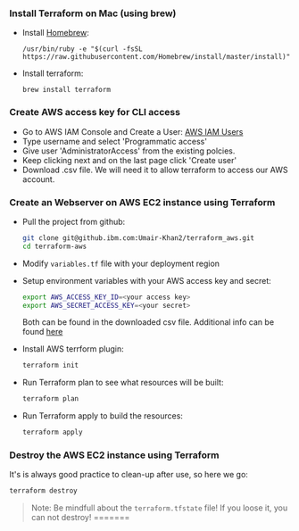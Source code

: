 ### Install Terraform on Mac (using brew)
* Install [Homebrew][homebrew]:

  `/usr/bin/ruby -e "$(curl -fsSL https://raw.githubusercontent.com/Homebrew/install/master/install)"`

* Install terraform:

  `brew install terraform`

[homebrew]: https://brew.sh

### Create AWS access key for CLI access
* Go to AWS IAM Console and Create a User: [AWS IAM Users]
* Type username and select 'Programmatic access'
* Give user 'AdministratorAccess' from the existing polcies.
* Keep clicking next and on the last page click 'Create user'
* Download .csv file. We will need it to allow terraform to access our AWS account.

[AWS IAM Users]: https://console.aws.amazon.com/iam/home?region=eu-west-2#/users

### Create an Webserver on AWS EC2 instance using Terraform

* Pull the project from github:

  ```sh
  git clone git@github.ibm.com:Umair-Khan2/terraform_aws.git
  cd terraform-aws
  ```

* Modify `variables.tf` file with your deployment region

* Setup environment variables with your AWS access key and secret:

  ```sh
  export AWS_ACCESS_KEY_ID=<your access key>
  export AWS_SECRET_ACCESS_KEY=<your secret>
  ```
  Both can be found in the downloaded csv file. Additional info can be found [here][awsenv]
  
  [awsenv]: https://www.terraform.io/docs/providers/aws/index.html#environment-variables
  
* Install AWS terrform plugin:

  ```sh
  terraform init
  ```
  
* Run Terraform plan to see what resources will be built:
  ```sh
  terraform plan
  ```
  
* Run Terraform apply to build the resources:

  ```sh
  terraform apply
  ```
  
### Destroy the AWS EC2 instance using Terraform

It's is always good practice to clean-up after use, so here we go:

```sh
terraform destroy
```

> Note: Be mindfull about the `terraform.tfstate` file! If you loose it, you can not destroy!
=======


